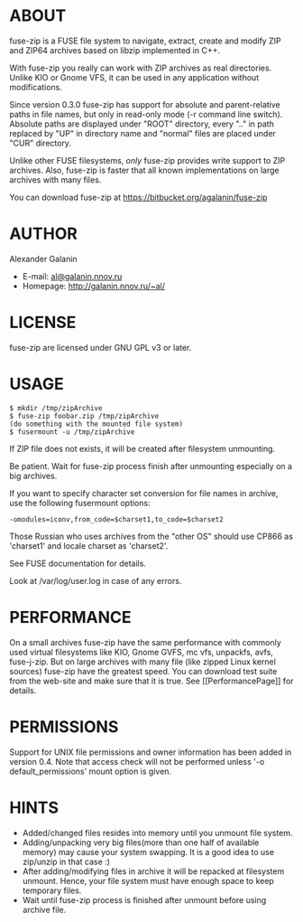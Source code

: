 # ABOUT #

fuse-zip is a FUSE file system to navigate, extract, create and modify ZIP and
ZIP64 archives based on libzip implemented in C++.

With fuse-zip you really can work with ZIP archives as real directories.
Unlike KIO or Gnome VFS, it can be used in any application without
modifications.

Since version 0.3.0 fuse-zip has support for absolute and parent-relative paths
in file names, but only in read-only mode (-r command line switch). Absolute
paths are displayed under "ROOT" directory, every ".." in path replaced by "UP"
in directory name and "normal" files are placed under "CUR" directory.

Unlike other FUSE filesystems, _only_ fuse-zip provides write support to ZIP
archives. Also, fuse-zip is faster that all known implementations on large
archives with many files.

You can download fuse-zip at https://bitbucket.org/agalanin/fuse-zip



# AUTHOR #

Alexander Galanin

  * E-mail:     al@galanin.nnov.ru
  * Homepage:   http://galanin.nnov.ru/~al/



# LICENSE #

fuse-zip are licensed under GNU GPL v3 or later.

# USAGE #

```shell
$ mkdir /tmp/zipArchive
$ fuse-zip foobar.zip /tmp/zipArchive
(do something with the mounted file system)
$ fusermount -u /tmp/zipArchive
```

If ZIP file does not exists, it will be created after filesystem unmounting.

Be patient. Wait for fuse-zip process finish after unmounting especially on
a big archives.

If you want to specify character set conversion for file names in archive,
use the following fusermount options:

    -omodules=iconv,from_code=$charset1,to_code=$charset2

Those Russian who uses archives from the "other OS" should use CP866 as
'charset1' and locale charset as 'charset2'.

See FUSE documentation for details.

Look at /var/log/user.log in case of any errors.



# PERFORMANCE #

On a small archives fuse-zip have the same performance with commonly used
virtual filesystems like KIO, Gnome GVFS, mc vfs, unpackfs, avfs, fuse-j-zip.
But on large archives with many file (like zipped Linux kernel sources)
fuse-zip have the greatest speed.
You can download test suite from the web-site and make sure that it is true.
See [[PerformancePage]] for details.


# PERMISSIONS #

Support for UNIX file permissions and owner information has been added in
version 0.4. Note that access check will not be performed unless
'-o default_permissions' mount option is given.

# HINTS #

* Added/changed files resides into memory until you unmount file system.
* Adding/unpacking very big files(more than one half of available memory) may
  cause your system swapping. It is a good idea to use zip/unzip in that case
  :)
* After adding/modifying files in archive it will be repacked at filesystem
  unmount. Hence, your file system must have enough space to keep temporary
  files.
* Wait until fuse-zip process is finished after unmount before using archive
  file.